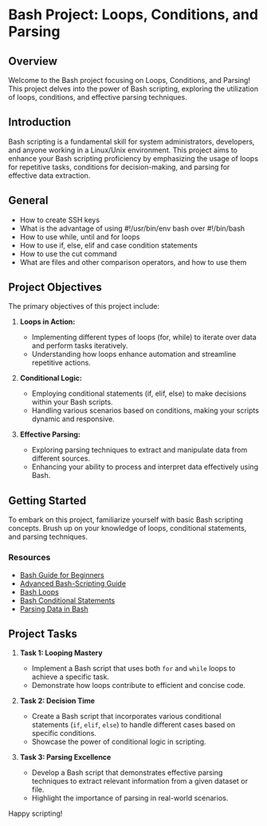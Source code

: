 # Bash Project: Loops, Conditions, and Parsing

## Overview
Welcome to the Bash project focusing on Loops, Conditions, and Parsing! This project delves into the power of Bash scripting, exploring the utilization of loops, conditions, and effective parsing techniques. 

## Introduction
Bash scripting is a fundamental skill for system administrators, developers, and anyone working in a Linux/Unix environment. This project aims to enhance your Bash scripting proficiency by emphasizing the usage of loops for repetitive tasks, conditions for decision-making, and parsing for effective data extraction.

## General

- How to create SSH keys
- What is the advantage of using #!/usr/bin/env bash over #!/bin/bash
- How to use while, until and for loops
- How to use if, else, elif and case condition statements
- How to use the cut command
- What are files and other comparison operators, and how to use them

## Project Objectives
The primary objectives of this project include:

1. **Loops in Action:**
   - Implementing different types of loops (for, while) to iterate over data and perform tasks iteratively.
   - Understanding how loops enhance automation and streamline repetitive actions.

2. **Conditional Logic:**
   - Employing conditional statements (if, elif, else) to make decisions within your Bash scripts.
   - Handling various scenarios based on conditions, making your scripts dynamic and responsive.

3. **Effective Parsing:**
   - Exploring parsing techniques to extract and manipulate data from different sources.
   - Enhancing your ability to process and interpret data effectively using Bash.

## Getting Started
To embark on this project, familiarize yourself with basic Bash scripting concepts. Brush up on your knowledge of loops, conditional statements, and parsing techniques.

### Resources
- [Bash Guide for Beginners](#)
- [Advanced Bash-Scripting Guide](#)
- [Bash Loops](#)
- [Bash Conditional Statements](#)
- [Parsing Data in Bash](#)

## Project Tasks
1. **Task 1: Looping Mastery**
   - Implement a Bash script that uses both `for` and `while` loops to achieve a specific task.
   - Demonstrate how loops contribute to efficient and concise code.

2. **Task 2: Decision Time**
   - Create a Bash script that incorporates various conditional statements (`if`, `elif`, `else`) to handle different cases based on specific conditions.
   - Showcase the power of conditional logic in scripting.

3. **Task 3: Parsing Excellence**
   - Develop a Bash script that demonstrates effective parsing techniques to extract relevant information from a given dataset or file.
   - Highlight the importance of parsing in real-world scenarios.


Happy scripting!
